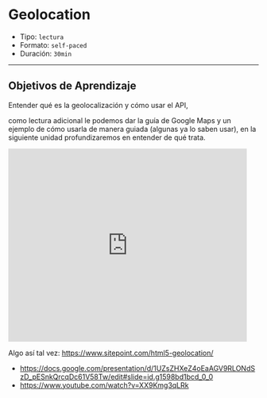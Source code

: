 # Geolocation

- Tipo: `lectura`
- Formato: `self-paced`
- Duración: `30min`

***

## Objetivos de Aprendizaje

Entender qué es la geolocalización y cómo usar el API,

como lectura adicional
le podemos dar la guía de Google Maps y un ejemplo de cómo usarla de manera
guiada (algunas ya lo saben usar), en la siguiente unidad profundizaremos en
entender de qué trata.

<iframe src="https://docs.google.com/presentation/d/e/2PACX-1vQbFDCCktoR42Inmp5jjBt-OkwBMPS-CxOI4k4FgHvQKEOkLvht3qTZc5bYz4X8Vjt--a3NepBgu2A-/embed?start=false&loop=false&delayms=5000" frameborder="0" width="480" height="389" allowfullscreen="true" mozallowfullscreen="true" webkitallowfullscreen="true"></iframe>

Algo así tal vez: https://www.sitepoint.com/html5-geolocation/

- https://docs.google.com/presentation/d/1UZsZHXeZ4oEaAGV9RLONdSzD_pESnkQrcqDc61V58Tw/edit#slide=id.g1598bd1bcd_0_0
- https://www.youtube.com/watch?v=XX9Kmg3qLRk
